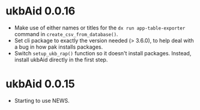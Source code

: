 # ukbAid 0.0.16

-   Make use of either names or titles for the
    `dx run app-table-exporter` command in `create_csv_from_database()`.
-   Set cli package to exactly the version needed (\> 3.6.0), to help
    deal with a bug in how pak installs packages.
-   Switch `setup_ukb_rap()` function so it doesn't install packages.
    Instead, install ukbAid directly in the first step.

# ukbAid 0.0.15

-   Starting to use NEWS.

